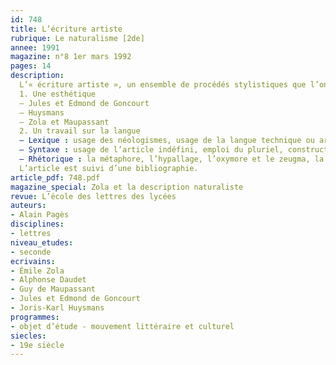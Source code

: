 ```yaml
---
id: 748
title: L’écriture artiste 
rubrique: Le naturalisme [2de]
annee: 1991
magazine: n°8 1er mars 1992
pages: 14
description: 
  L’« écriture artiste », un ensemble de procédés stylistiques que l’on retrouve chez les Goncourt, Daudet, Huysmans, etc.
  1. Une esthétique
  – Jules et Edmond de Goncourt
  – Huysmans
  – Zola et Maupassant
  2. Un travail sur la langue
  – Lexique : usage des néologismes, usage de la langue technique ou argotique
  – Syntaxe : usage de l’article indéfini, emploi du pluriel, construction du syntagme nominal, construction de la phrase
  – Rhétorique : la métaphore, l’hypallage, l’oxymore et le zeugma, la personnification
  L’article est suivi d’une bibliographie.
article_pdf: 748.pdf
magazine_special: Zola et la description naturaliste
revue: L’école des lettres des lycées
auteurs:
- Alain Pagès
disciplines:
- lettres
niveau_etudes:
- seconde
ecrivains:
- Émile Zola
- Alphonse Daudet
- Guy de Maupassant
- Jules et Edmond de Goncourt
- Joris-Karl Huysmans
programmes:
- objet d’étude - mouvement littéraire et culturel
siecles:
- 19e siècle
---
```

